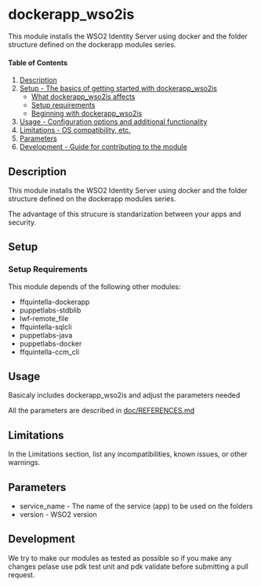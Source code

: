 
# dockerapp_wso2is

This module installs the WSO2 Identity Server using docker and the folder structure defined on the dockerapp modules series.

#### Table of Contents

1. [Description](#description)
2. [Setup - The basics of getting started with dockerapp_wso2is](#setup)
    * [What dockerapp_wso2is affects](#what-dockerapp_wso2is-affects)
    * [Setup requirements](#setup-requirements)
    * [Beginning with dockerapp_wso2is](#beginning-with-dockerapp_wso2is)
3. [Usage - Configuration options and additional functionality](#usage)
4. [Limitations - OS compatibility, etc.](#limitations)
5. [Parameters]($parameters)
6. [Development - Guide for contributing to the module](#development)

## Description

This module installs the WSO2 Identity Server using docker and the folder structure defined on the dockerapp modules series.

The advantage of this strucure is standarization between your apps and security.

## Setup


### Setup Requirements 

This module depends of the following other modules:

* ffquintella-dockerapp 
* puppetlabs-stdblib
* lwf-remote_file
* ffquintella-sqlcli 
* puppetlabs-java
* puppetlabs-docker
* ffquintella-ccm_cli

## Usage

Basicaly includes dockerapp_wso2is and adjust the parameters needed

All the parameters are described in [doc/REFERENCES.md](https://github.com/ffquintella/puppet-dockerapp_wso2is/blob/master/doc/REFERENCES.md)

## Limitations

In the Limitations section, list any incompatibilities, known issues, or other warnings.

## Parameters

* service_name - The name of the service (app) to be used on the folders
* version - WSO2 version

## Development

We try to make our modules as tested as possible so if you make any changes pelase use pdk test unit and pdk validate before submitting a pull request.

